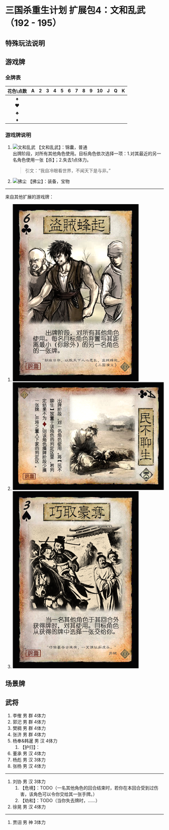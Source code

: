 # 三国杀重生计划 扩展包4：文和乱武（192 - 195）

## 特殊玩法说明

## 游戏牌

### 全牌表

| 花色\点数 |   A   |   2   |   3   |   4   |   5   |   6   |   7   |   8   |   9   |  10   |   J   |   Q   |   K   |
| :-------: | :---: | :---: | :---: | :---: | :---: | :---: | :---: | :---: | :---: | :---: | :---: | :---: | :---: |
|     ♠     |       |       |       |       |       |       |       |       |       |       |       |       |       |
|     ♥     |       |       |       |       |       |       |       |       |       |       |       |       |       |
|     ♣     |       |       |       |       |       |       |       |       |       |       |       |       |       |
|     ♦     |       |       |       |       |       |       |       |       |       |       |       |       |       |

### 游戏牌说明

1. ![文和乱武](./assets/images/cards/文和乱武.png) 【文和乱武】：锦囊，普通  
   出牌阶段，对所有其他角色使用。目标角色依次选择一项：1.对其最近的另一名角色使用一张【杀】；2.失去1点体力。

   > 引文：“我自冷眼看世界，不闻天下是与非。”
2. ![拂尘](./assets/images/cards/拂尘.png) 【拂尘】：装备，宝物

----

来自其他扩展的游戏牌：

1. ![盗贼蜂起](./assets/images/cards/盗贼蜂起.png)
2. ![民不聊生](./assets/images/cards/民不聊生.png)
3. ![巧取豪夺](./assets/images/cards/巧取豪夺.png)

## 场景牌

## 武将

1. 李傕 男 群 4体力
2. 郭汜 男 群 4体力
3. 樊稠 男 群 4体力
4. 张济 男 群 4体力
5. 杨奉&韩暹 男 汉 4体力
   1. 【护归】：
6. 董承 男 汉 4体力
7. 杨彪 男 汉 3体力
8. 张杨 男 汉 4体力

----

1. 刘协 男 汉 3体力
   1. 【危境】：TODO（一名其他角色的回合结束时，若你在本回合受到过伤害，该角色可以令你交给其一张手牌。）
   2. 【劝和】：TODO（当你失去牌时，……）
2. 徐晃 男 汉 4体力

----

1. 贾诩 男 神 3体力
